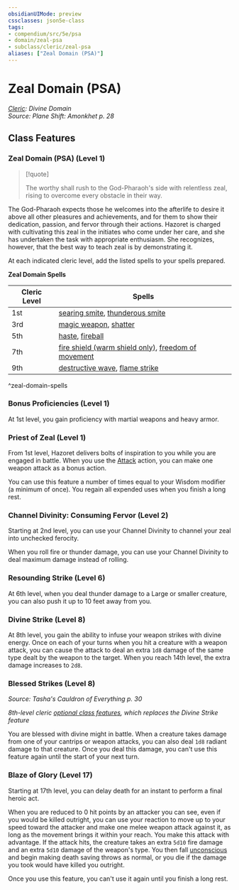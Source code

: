 ```yaml
---
obsidianUIMode: preview
cssclasses: json5e-class
tags:
- compendium/src/5e/psa
- domain/zeal-psa
- subclass/cleric/zeal-psa
aliases: ["Zeal Domain (PSA)"]
---
```

# Zeal Domain (PSA)
*[Cleric](TTRPG/Source%20Material/Mechanics/classes/Cleric/Cleric.md): Divine Domain*  
*Source: Plane Shift: Amonkhet p. 28*  


## Class Features

### Zeal Domain (PSA) (Level 1)

> [!quote]  
> 
> The worthy shall rush to the God-Pharaoh's side with relentless zeal, rising to overcome every obstacle in their way.

The God-Pharaoh expects those he welcomes into the afterlife to desire it above all other pleasures and achievements, and for them to show their dedication, passion, and fervor through their actions. Hazoret is charged with cultivating this zeal in the initiates who come under her care, and she has undertaken the task with appropriate enthusiasm. She recognizes, however, that the best way to teach zeal is by demonstrating it.

At each indicated cleric level, add the listed spells to your spells prepared.

**Zeal Domain Spells**

| Cleric Level | Spells |
|--------------|--------|
| 1st | [searing smite](searing-smite.md), [thunderous smite](thunderous-smite.md) |
| 3rd | [magic weapon](TTRPG/Source%20Material/Mechanics/spells/magic-weapon.md), [shatter](TTRPG/Source%20Material/Mechanics/spells/shatter.md) |
| 5th | [haste](TTRPG/Source%20Material/Mechanics/spells/haste.md), [fireball](TTRPG/Source%20Material/Mechanics/spells/fireball.md) |
| 7th | [fire shield (warm shield only)](TTRPG/Source%20Material/Mechanics/spells/fire-shield.md), [freedom of movement](TTRPG/Source%20Material/Mechanics/spells/freedom-of-movement.md) |
| 9th | [destructive wave](destructive-wave.md), [flame strike](TTRPG/Source%20Material/Mechanics/spells/flame-strike.md) |
^zeal-domain-spells

### Bonus Proficiencies (Level 1)

At 1st level, you gain proficiency with martial weapons and heavy armor.

### Priest of Zeal (Level 1)

From 1st level, Hazoret delivers bolts of inspiration to you while you are engaged in battle. When you use the [Attack](TTRPG/Source%20Material/Mechanics/Rules/actions.md#Attack) action, you can make one weapon attack as a bonus action.

You can use this feature a number of times equal to your Wisdom modifier (a minimum of once). You regain all expended uses when you finish a long rest.

### Channel Divinity: Consuming Fervor (Level 2)

Starting at 2nd level, you can use your Channel Divinity to channel your zeal into unchecked ferocity.

When you roll fire or thunder damage, you can use your Channel Divinity to deal maximum damage instead of rolling.

### Resounding Strike (Level 6)

At 6th level, when you deal thunder damage to a Large or smaller creature, you can also push it up to 10 feet away from you.

### Divine Strike (Level 8)

At 8th level, you gain the ability to infuse your weapon strikes with divine energy. Once on each of your turns when you hit a creature with a weapon attack, you can cause the attack to deal an extra `1d8` damage of the same type dealt by the weapon to the target. When you reach 14th level, the extra damage increases to `2d8`.

### Blessed Strikes (Level 8)
_Source: Tasha's Cauldron of Everything p. 30_

*8th-level cleric [optional class features](optional-class-features-tce.md), which replaces the Divine Strike feature*

You are blessed with divine might in battle. When a creature takes damage from one of your cantrips or weapon attacks, you can also deal `1d8` radiant damage to that creature. Once you deal this damage, you can't use this feature again until the start of your next turn.

### Blaze of Glory (Level 17)

Starting at 17th level, you can delay death for an instant to perform a final heroic act.

When you are reduced to 0 hit points by an attacker you can see, even if you would be killed outright, you can use your reaction to move up to your speed toward the attacker and make one melee weapon attack against it, as long as the movement brings it within your reach. You make this attack with advantage. If the attack hits, the creature takes an extra `5d10` fire damage and an extra `5d10` damage of the weapon's type. You then fall [unconscious](TTRPG/Source%20Material/Mechanics/Rules/conditions.md#Unconscious) and begin making death saving throws as normal, or you die if the damage you took would have killed you outright.

Once you use this feature, you can't use it again until you finish a long rest.
